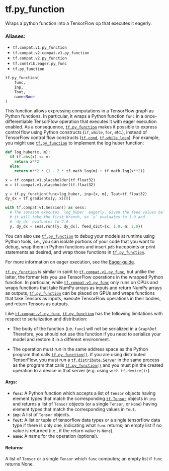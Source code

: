 <div itemscope itemtype="http://developers.google.com/ReferenceObject">
<meta itemprop="name" content="tf.py_function" />
<meta itemprop="path" content="Stable" />
</div>

# tf.py_function

Wraps a python function into a TensorFlow op that executes it eagerly.

### Aliases:

* `tf.compat.v1.py_function`
* `tf.compat.v2.compat.v1.py_function`
* `tf.compat.v2.py_function`
* `tf.contrib.eager.py_func`
* `tf.py_function`

``` python
tf.py_function(
    func,
    inp,
    Tout,
    name=None
)
```

<!-- Placeholder for "Used in" -->

This function allows expressing computations in a TensorFlow graph as
Python functions. In particular, it wraps a Python function `func`
in a once-differentiable TensorFlow operation that executes it with eager
execution enabled. As a consequence, <a href="../tf/py_function.md"><code>tf.py_function</code></a> makes it
possible to express control flow using Python constructs (`if`, `while`,
`for`, etc.), instead of TensorFlow control flow constructs (<a href="../tf/cond.md"><code>tf.cond</code></a>,
<a href="../tf/while_loop.md"><code>tf.while_loop</code></a>). For example, you might use <a href="../tf/py_function.md"><code>tf.py_function</code></a> to
implement the log huber function:

```python
def log_huber(x, m):
  if tf.abs(x) <= m:
    return x**2
  else:
    return m**2 * (1 - 2 * tf.math.log(m) + tf.math.log(x**2))

x = tf.compat.v1.placeholder(tf.float32)
m = tf.compat.v1.placeholder(tf.float32)

y = tf.py_function(func=log_huber, inp=[x, m], Tout=tf.float32)
dy_dx = tf.gradients(y, x)[0]

with tf.compat.v1.Session() as sess:
  # The session executes `log_huber` eagerly. Given the feed values below,
  # it will take the first branch, so `y` evaluates to 1.0 and
  # `dy_dx` evaluates to 2.0.
  y, dy_dx = sess.run([y, dy_dx], feed_dict={x: 1.0, m: 2.0})
```

You can also use <a href="../tf/py_function.md"><code>tf.py_function</code></a> to debug your models at runtime
using Python tools, i.e., you can isolate portions of your code that
you want to debug, wrap them in Python functions and insert `pdb` tracepoints
or print statements as desired, and wrap those functions in
<a href="../tf/py_function.md"><code>tf.py_function</code></a>.

For more information on eager execution, see the
[Eager guide](https://tensorflow.org/guide/eager).

<a href="../tf/py_function.md"><code>tf.py_function</code></a> is similar in spirit to <a href="../tf/py_func.md"><code>tf.compat.v1.py_func</code></a>, but unlike
the latter, the former lets you use TensorFlow operations in the wrapped
Python function. In particular, while <a href="../tf/py_func.md"><code>tf.compat.v1.py_func</code></a> only runs on CPUs
and
wraps functions that take NumPy arrays as inputs and return NumPy arrays as
outputs, <a href="../tf/py_function.md"><code>tf.py_function</code></a> can be placed on GPUs and wraps functions
that take Tensors as inputs, execute TensorFlow operations in their bodies,
and return Tensors as outputs.

Like <a href="../tf/py_func.md"><code>tf.compat.v1.py_func</code></a>, <a href="../tf/py_function.md"><code>tf.py_function</code></a> has the following limitations
with respect to serialization and distribution:

* The body of the function (i.e. `func`) will not be serialized in a
  `GraphDef`. Therefore, you should not use this function if you need to
  serialize your model and restore it in a different environment.

* The operation must run in the same address space as the Python program
  that calls <a href="../tf/py_function.md"><code>tf.py_function()</code></a>. If you are using distributed
  TensorFlow, you must run a <a href="../tf/distribute/Server.md"><code>tf.distribute.Server</code></a> in the same process as the
  program that calls <a href="../tf/py_function.md"><code>tf.py_function()</code></a> and you must pin the created
  operation to a device in that server (e.g. using `with tf.device():`).


#### Args:


* <b>`func`</b>: A Python function which accepts a list of `Tensor` objects having
  element types that match the corresponding <a href="../tf/Tensor.md"><code>tf.Tensor</code></a> objects in `inp`
  and returns a list of `Tensor` objects (or a single `Tensor`, or `None`)
  having element types that match the corresponding values in `Tout`.
* <b>`inp`</b>: A list of `Tensor` objects.
* <b>`Tout`</b>: A list or tuple of tensorflow data types or a single tensorflow data
  type if there is only one, indicating what `func` returns; an empty list
  if no value is returned (i.e., if the return value is `None`).
* <b>`name`</b>: A name for the operation (optional).


#### Returns:

A list of `Tensor` or a single `Tensor` which `func` computes; an empty list
if `func` returns None.
